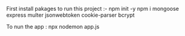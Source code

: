 First install pakages to run this project :-
npm init -y
npm i mongoose express multer jsonwebtoken cookie-parser bcrypt


To nun the app :   npx nodemon app.js
